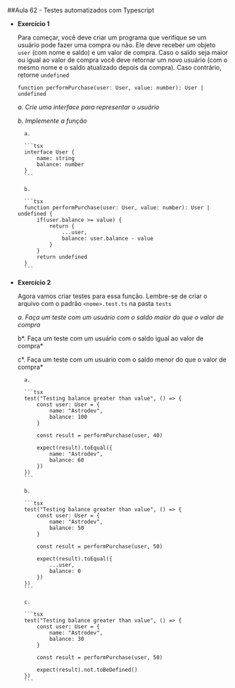 ##Aula 62 - Testes automatizados com Typescript 


- **Exercício 1**
    
    Para começar, você deve criar um programa que verifique se um usuário pode fazer uma compra ou não. Ele deve receber um objeto `user` (com nome e saldo) e um valor de compra. Caso o saldo seja maior ou igual ao valor de compra você deve retornar um novo usuário (com o mesmo nome e o saldo atualizado depois da compra). Caso contrário, retorne `undefined`
    
    ```tsx
    function performPurchase(user: User, value: number): User | undefined 
    ```
    
    *a. Crie uma interface para representar o usuário*
    
    *b. Implemente  a função*
    
  
        
        a. 
        
        ```tsx
        interface User {
        	name: string
        	balance: number
        }
        ```
        
        b. 
        
        ```tsx
        function performPurchase(user: User, value: number): User | undefined {
        	if(user.balance >= value) {
        		return {
        			...user,
        			balance: user.balance - value		
        		}
        	}
        	return undefined
        }
        ```
        
    
- **Exercício 2**
    
    Agora vamos criar testes para essa função. Lembre-se de criar o arquivo com o padrão `<nome>.test.ts` na pasta  `tests`
    
    *a. Faça um teste com um usuário com o saldo maior do que o valor de compra*
    
    b*. Faça um teste com um usuário com o saldo igual ao valor de compra*
    
    c*. Faça um teste com um usuário com o saldo menor do que o valor de compra*
    
  
        
        a.
        
        ```tsx
        test("Testing balance greater than value", () => {
        	const user: User = {
        		name: "Astrodev",
        		balance: 100
        	}
        
        	const result = performPurchase(user, 40)
        	
        	expect(result).toEqual({
        		name: "Astrodev",
        		balance: 60
        	})
        })
        ```
        
        b.
        
        ```tsx
        test("Testing balance greater than value", () => {
        	const user: User = {
        		name: "Astrodev",
        		balance: 50
        	}
        
        	const result = performPurchase(user, 50)
        	
        	expect(result).toEqual({
        		...user,
        		balance: 0
        	})
        })
        ```
        
        c.
        
        ```tsx
        test("Testing balance greater than value", () => {
        	const user: User = {
        		name: "Astrodev",
        		balance: 30
        	}
        
        	const result = performPurchase(user, 50)
        	
        	expect(result).not.toBeDefined()
        })
        ```